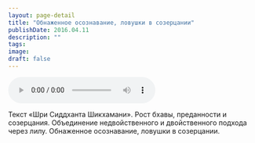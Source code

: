 ```yaml
---
layout: page-detail
title: "Обнаженное осознавание, ловушки в созерцании"
publishDate: 2016.04.11
description: ""
tags:
image:
draft: false
---
```


<audio title="2016.04.11 - Обнаженное осознавание, ловушки в созерцании.mp3" src="https://filer-api.advayta.org/v1.0/public/files/75016" controls=""></audio>

 Текст «Шри Сиддханта Шикхамани». Рост бхавы, преданности и созерцания. Объединение недвойственного и двойственного подхода через лилу. Обнаженное осознавание, ловушки в созерцании. 

  
